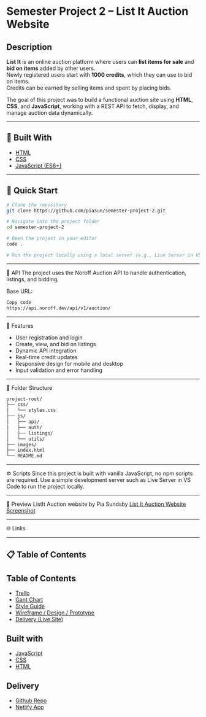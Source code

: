 # Semester Project 2 – List It Auction Website

## Description

**List It** is an online auction platform where users can **list items for sale** and **bid on items** added by other users.  
Newly registered users start with **1000 credits**, which they can use to bid on items.  
Credits can be earned by selling items and spent by placing bids.

The goal of this project was to build a functional auction site using **HTML**, **CSS**, and **JavaScript**, working with a REST API to fetch, display, and manage auction data dynamically.

---

## 🧠 Built With

- [HTML](https://developer.mozilla.org/en-US/docs/Web/HTML)
- [CSS](https://developer.mozilla.org/en-US/docs/Web/CSS)
- [JavaScript (ES6+)](https://developer.mozilla.org/en-US/docs/Web/JavaScript)

---

## 🚀 Quick Start

```bash
# Clone the repository
git clone https://github.com/piasun/semester-project-2.git

# Navigate into the project folder
cd semester-project-2

# Open the project in your editor
code .

# Run the project locally using a local server (e.g., Live Server in VS Code)
```

---

🔧 API
The project uses the Noroff Auction API to handle authentication, listings, and bidding.

Base URL:

```bash
Copy code
https://api.noroff.dev/api/v1/auction/
```

---

🧩 Features

- User registration and login
- Create, view, and bid on listings
- Dynamic API integration
- Real-time credit updates
- Responsive design for mobile and desktop
- Input validation and error handling

---

🧱 Folder Structure

```bash
project-root/
├── css/
│   └── styles.css
├── js/
│   ├── api/
│   ├── auth/
│   ├── listings/
│   └── utils/
├── images/
├── index.html
└── README.md
```

---

⚙️ Scripts
Since this project is built with vanilla JavaScript, no npm scripts are required.
Use a simple development server such as Live Server in VS Code to run the project locally.

---

📸 Preview
ListIt Auction website
by Pia Sundsby
[List It Auction Website Screenshot](./images/website-listit.png)

---

🌐 Links

---

## 📋 Table of Contents

## Table of Contents

- [Trello](https://trello.com/invite/b/AVdD1icT/ATTIf14f37766e3002f195a28dec0b46fc2f210537BF/semester-project-2)
- [Gant Chart](https://docs.google.com/spreadsheets/d/1ioIp8cBAzkVLoYzlSIMVVukpG8DWxr-L/edit?usp=sharing&ouid=105175313372136630770&rtpof=true&sd=true)
- [Style Guide](https://www.figma.com/file/HN0MRSL5RrIxL5AzUe3ZqZ/Semester-Project-2?type=design&node-id=305%3A101&mode=design&t=EamAKqHgRYgoeywV-1)
- [Wireframe / Design / Prototype](https://www.figma.com/file/HN0MRSL5RrIxL5AzUe3ZqZ/Semester-Project-2?type=design&node-id=0%3A1&mode=design&t=EamAKqHgRYgoeywV-1)
- [Delivery (Live Site)](https://list-it-auction-website.netlify.app/)

## Built with

- [JavaScript](https://javascript.com)
- [CSS](https://no.wikipedia.org/wiki/Cascading_Style_Sheets)
- [HTML](https://no.wikipedia.org/wiki/Cascading_Style_Sheets)

## Delivery

- [Github Repo](https://github.com/piasun/semester-project-2)
- [Netlify App](list-it-auction-website.netlify.app)
